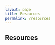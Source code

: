 ```yaml
---
layout: page
title: Resources
permalink: /resources
---
```

## Resources

<img src="assets/img/party_outside.png" alt="" class="large-img" />
